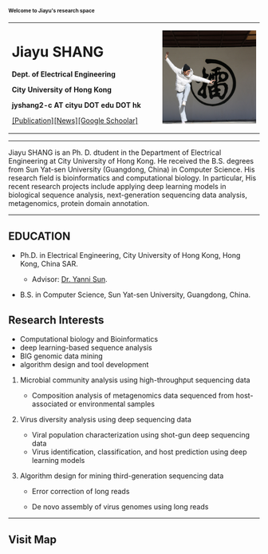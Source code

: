 ### <font size=1>Welcome to Jiayu's research space </font>
<div>
<table border="0">
  <tr>
    <td width="60%">
      <h1>Jiayu SHANG</h1>
      <p><b>Dept. of Electrical Engineering</b></p>
      <p><b>City University of Hong Kong</b></p>
      <p><b>jyshang2-c AT cityu DOT edu DOT hk</b></p>
       <p><a href="/publication.html">[Publication]</a><a href="/News1.html">[News]</a><a href="https://scholar.google.com/citations?user=pz7piN8AAAAJ">[Google Schoolar]</a></p>
    </td>
    <td width="40%">
      <img src="imgs/jyshang.jpg" width="150%">
    </td>  
  </tr>
</table>
</div>





---

Jiayu SHANG is an Ph. D. dtudent in the Department of Electrical Engineering at City University of Hong Kong.  He received the B.S. degrees from Sun Yat-sen University (Guangdong, China) in Computer Science. His research field is bioinformatics and computational biology. In particular, His recent research projects include applying deep learning models in biological sequence analysis, next-generation sequencing data analysis, metagenomics, protein domain annotation.

---
## EDUCATION

- Ph.D. in Electrical Engineering, City University of Hong Kong, Hong Kong, China SAR.
  - Advisor: [Dr. Yanni Sun](https://scholar.google.com/citations?user=1wloHDIAAAAJ).

- B.S. in Computer Science, Sun Yat-sen University, Guangdong, China.

## Research Interests

- Computational biology and Bioinformatics
- deep learning-based sequence analysis
- BIG genomic data mining
- algorithm design and tool development

1. Microbial community analysis using high-throughput sequencing data
   - Composition analysis of metagenomics data sequenced from host-associated or environmental samples

     
   
2. Virus diversity analysis using deep sequencing data

   - Viral population characterization using shot-gun deep sequencing data
   - Virus identification, classification, and host prediction using deep learning models
   
4. Algorithm design for mining third-generation sequencing data

   - Error correction of long reads

   - De novo assembly of virus genomes using long reads

---
## Visit Map

<script type='text/javascript' id='clustrmaps' src='//cdn.clustrmaps.com/map_v2.js?cl=ffffff&w=a&t=tt&d=_BQeut-tto4nVGqL5_oY8uyP1gR9036U8uYK77f-dyc&co=74b1e8&cmn=cc3a8b'></script>
